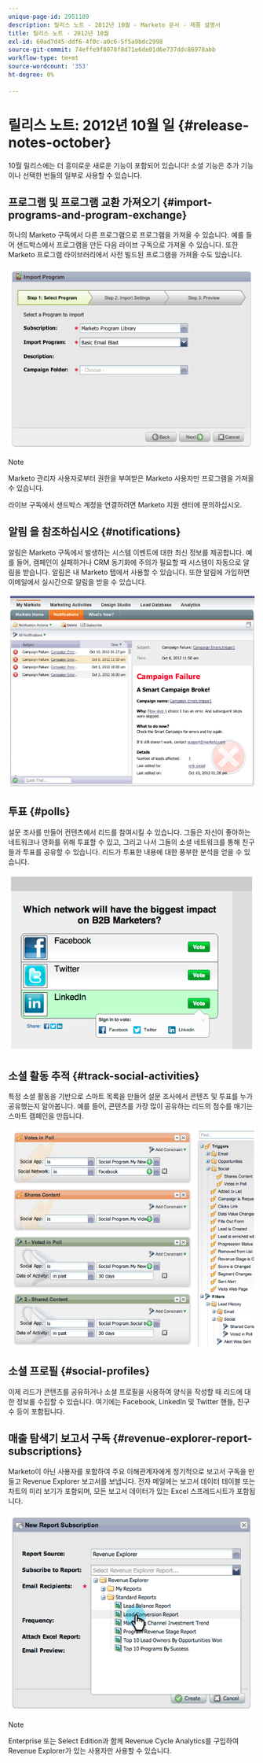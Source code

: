```yaml
---
unique-page-id: 2951109
description: 릴리스 노트 - 2012년 10월 - Marketo 문서 - 제품 설명서
title: 릴리스 노트 - 2012년 10월
exl-id: 60ad7d45-ddf6-4f0c-a0c6-5f5a9bdc2998
source-git-commit: 74effe9f8078f8d71e6de01d6e737ddc86978abb
workflow-type: tm+mt
source-wordcount: '353'
ht-degree: 0%

---
```


# 릴리스 노트: 2012년 10월 일 {#release-notes-october}

10월 릴리스에는 더 흥미로운 새로운 기능이 포함되어 있습니다! 소셜 기능은 추가 기능이나 선택한 번들의 일부로 사용할 수 있습니다.

## 프로그램 및 프로그램 교환 가져오기 {#import-programs-and-program-exchange}

하나의 Marketo 구독에서 다른 프로그램으로 프로그램을 가져올 수 있습니다. 예를 들어 샌드박스에서 프로그램을 만든 다음 라이브 구독으로 가져올 수 있습니다. 또한 Marketo 프로그램 라이브러리에서 사전 빌드된 프로그램을 가져올 수도 있습니다.

![](assets/image2014-9-23-10-3a46-3a42.png)

>[!NOTE]
>
>Marketo 관리자 사용자로부터 권한을 부여받은 Marketo 사용자만 프로그램을 가져올 수 있습니다.
>
>라이브 구독에서 샌드박스 계정을 연결하려면 Marketo 지원 센터에 문의하십시오.

## 알림 을 참조하십시오 {#notifications}

알림은 Marketo 구독에서 발생하는 시스템 이벤트에 대한 최신 정보를 제공합니다. 예를 들어, 캠페인이 실패하거나 CRM 동기화에 주의가 필요할 때 시스템이 자동으로 알림을 받습니다. 알림은 내 Marketo 탭에서 사용할 수 있습니다. 또한 알림에 가입하면 이메일에서 실시간으로 알림을 받을 수 있습니다.

![](assets/image2014-9-23-10-3a46-3a53.png)

## 투표 {#polls}

설문 조사를 만들어 컨텐츠에서 리드를 참여시킬 수 있습니다. 그들은 자신이 좋아하는 네트워크나 영화를 위해 투표할 수 있고, 그리고 나서 그들의 소셜 네트워크를 통해 친구들과 투표를 공유할 수 있습니다. 리드가 투표한 내용에 대한 풍부한 분석을 얻을 수 있습니다.

![](assets/image2014-9-23-10-3a47-3a6.png)

## 소셜 활동 추적 {#track-social-activities}

특정 소셜 활동을 기반으로 스마트 목록을 만들어 설문 조사에서 콘텐츠 및 투표를 누가 공유했는지 알아봅니다. 예를 들어, 콘텐츠를 가장 많이 공유하는 리드의 점수를 매기는 스마트 캠페인을 만듭니다.

![](assets/image2014-9-23-10-3a47-3a20.png)

## 소셜 프로필 {#social-profiles}

이제 리드가 콘텐츠를 공유하거나 소셜 프로필을 사용하여 양식을 작성할 때 리드에 대한 정보를 수집할 수 있습니다. 여기에는 Facebook, LinkedIn 및 Twitter 핸들, 친구 수 등이 포함됩니다.

## 매출 탐색기 보고서 구독 {#revenue-explorer-report-subscriptions}

Marketo이 아닌 사용자를 포함하여 주요 이해관계자에게 정기적으로 보고서 구독을 만들고 Revenue Explorer 보고서를 보냅니다. 전자 메일에는 보고서 데이터 테이블 또는 차트의 미리 보기가 포함되며, 모든 보고서 데이터가 있는 Excel 스프레드시트가 포함됩니다.

![](assets/image2014-9-23-10-3a47-3a33.png)

>[!NOTE]
>
>Enterprise 또는 Select Edition과 함께 Revenue Cycle Analytics를 구입하여 Revenue Explorer가 있는 사용자만 사용할 수 있습니다.
